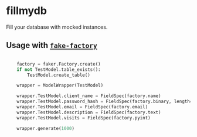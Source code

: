 # fillmydb
Fill your database with mocked instances.


## Usage with [`fake-factory`](https://github.com/joke2k/faker)

```python

    factory = faker.Factory.create()
    if not TestModel.table_exists():
        TestModel.create_table()

    wrapper = ModelWrapper(TestModel)

    wrapper.TestModel.client_name = FieldSpec(factory.name)
    wrapper.TestModel.password_hash = FieldSpec(factory.binary, length=75)
    wrapper.TestModel.email = FieldSpec(factory.email)
    wrapper.TestModel.description = FieldSpec(factory.text)
    wrapper.TestModel.visits = FieldSpec(factory.pyint)

    wrapper.generate(1000)

```
